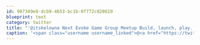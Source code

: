```yaml
---
id: 907349e8-dcb9-4653-bc1b-0f772c828619
blueprint: text
category: twitter
title: "'@itskelowna Next Evoke Game Group Meetup Build, launch, play. - http://www.meetup.com/Evoke-Game-Group/events/19443881/"
caption: '<span class="username username_linked">@<a href="https://twitter.com/itskelowna" title="ITS Kelowna">itskelowna</a></span> Next Evoke Game Group Meetup Build, launch, play. - http://www.meetup.com/Evoke-Game-Group/events/19443881/'
---
```

